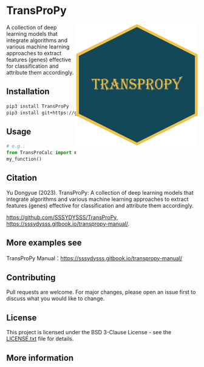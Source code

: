 # TransProPy
<img src="image/TransProPy_Pylogo.png" alt="TransProPy Logo" width="320" height="320" align="right">
A collection of deep learning models that integrate algorithms and various machine learning approaches to extract features (genes) effective for classification and attribute them accordingly.

## Installation

```bash
pip3 install TransProPy
pip3 install git+https://github.com/SSSYDYSSS/TransProPy.git
```

## Usage
```python 
# e.g.: 
from TransProCalc import my_function
my_function()
```

## Citation
Yu Dongyue (2023). TransProPy: A collection of deep learning models that integrate algorithms and various machine learning approaches to extract features (genes) effective for classification and attribute them accordingly.

https://github.com/SSSYDYSSS/TransProPy,
https://sssydysss.gitbook.io/transpropy-manual/.

## More examples see
TransProPy Manual：https://sssydysss.gitbook.io/transpropy-manual/

## Contributing
Pull requests are welcome. For major changes, please open an issue first to discuss what you would like to change.

## License
This project is licensed under the BSD 3-Clause License - see the [LICENSE.txt](./LICENSE.txt) file for details.

## More information